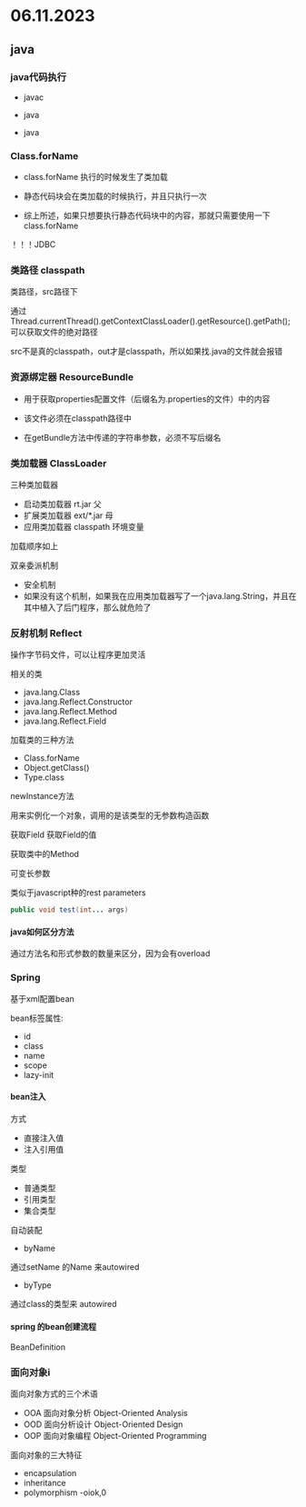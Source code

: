 # 06.11.2023

## java

### java代码执行

- javac
- java

- java

### Class.forName

- class.forName 执行的时候发生了类加载

- 静态代码块会在类加载的时候执行，并且只执行一次
- 综上所述，如果只想要执行静态代码块中的内容，那就只需要使用一下class.forName

！！！JDBC

### 类路径 classpath

类路径，src路径下

通过Thread.currentThread().getContextClassLoader().getResource().getPath();可以获取文件的绝对路径

src不是真的classpath，out才是classpath，所以如果找.java的文件就会报错

### 资源绑定器 ResourceBundle

- 用于获取properties配置文件（后缀名为.properties的文件）中的内容

- 该文件必须在classpath路径中
- 在getBundle方法中传递的字符串参数，必须不写后缀名

### 类加载器 ClassLoader

三种类加载器

- 启动类加载器 rt.jar 父
- 扩展类加载器   ext/*.jar      母
- 应用类加载器    classpath      环境变量

加载顺序如上

双亲委派机制

- 安全机制
- 如果没有这个机制，如果我在应用类加载器写了一个java.lang.String，并且在其中植入了后门程序，那么就危险了

### 反射机制 Reflect

操作字节码文件，可以让程序更加灵活

相关的类

- java.lang.Class
- java.lang.Reflect.Constructor
- java.lang.Reflect.Method
- java.lang.Reflect.Field

加载类的三种方法

- Class.forName
- Object.getClass()
- Type.class

newInstance方法

用来实例化一个对象，调用的是该类型的无参数构造函数

获取Field 获取Field的值

获取类中的Method

可变长参数

类似于javascript种的rest parameters

```java
public void test(int... args)
```

#### java如何区分方法

通过方法名和形式参数的数量来区分，因为会有overload

### Spring

基于xml配置bean

bean标签属性:

- id
- class
- name
- scope
- lazy-init

#### bean注入

方式

- 直接注入值
- 注入引用值

类型

- 普通类型
- 引用类型
- 集合类型

自动装配

- byName

通过setName 的Name 来autowired

- byType

通过class的类型来 autowired

#### spring 的bean创建流程

BeanDefinition

### 面向对象i

面向对象方式的三个术语

- OOA 面向对象分析 Object-Oriented Analysis
- OOD 面向分析设计 Object-Oriented Design
- OOP 面向对象编程 Object-Oriented Programming

面向对象的三大特征

- encapsulation
- inheritance
- polymorphism
-oiok,0